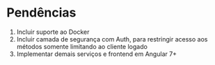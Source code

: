 # Pendências

1. Incluir suporte ao Docker
2. Incluir camada de segurança com Auth, para restringir acesso aos métodos somente limitando ao cliente logado
3. Implementar demais serviços e frontend em Angular 7+
